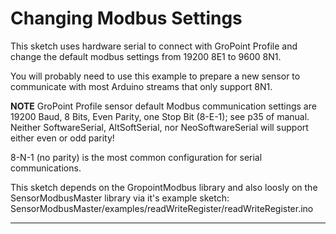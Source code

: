 # Changing Modbus Settings <!-- {#example_change_modbus_settings} -->

This sketch uses hardware serial to connect with GroPoint Profile and change the default modbus settings from 19200 8E1 to 9600 8N1.

You will probably need to use this example to prepare a new sensor to communicate with most Arduino streams that only support 8N1.

**NOTE** GroPoint Profile sensor default Modbus communication settings are 19200 Baud, 8 Bits, Even Parity, one Stop Bit (8-E-1); see p35 of manual.
Neither SoftwareSerial, AltSoftSerial, nor NeoSoftwareSerial will support either even or odd parity!

8-N-1 (no parity) is the most common configuration for serial communications.

This sketch depends on the GropointModbus library and also loosly on the SensorModbusMaster library via it's example sketch: SensorModbusMaster/examples/readWriteRegister/readWriteRegister.ino

_______

[//]: # ( @section example_change_modbus_settings_pio_config PlatformIO Configuration )

[//]: # ( @include{lineno} ChangeModbusSettings/platformio.ini )

[//]: # ( @section example_change_modbus_settings_code The Complete Code )

[//]: # ( @include{lineno} ChangeModbusSettings/ChangeModbusSettings.ino )
